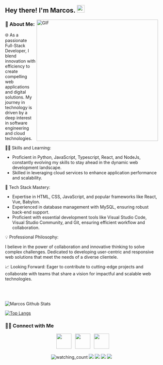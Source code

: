 <h2> Hey there! I'm Marcos. <img src="https://github.com/souvikguria98/souvikguria98/blob/master/Hi.gif" width="25"></h2>
<img align="right" alt="GIF" src="https://media.giphy.com/media/sV58d5Y5YMWNpW0Pcj/giphy.gif" width="400"/>

<h3> 🚀 About Me:</h3>

🌐 As a passionate Full-Stack Developer, I blend innovation with efficiency to create compelling web applications and digital solutions. My journey in technology is driven by a deep interest in software engineering and cloud technologies.

👨‍💻 Skills and Learning:

- Proficient in Python, JavaScript, Typescript, React, and NodeJs, constantly evolving my skills to stay ahead in the dynamic web development landscape.
- Skilled in leveraging cloud services to enhance application performance and scalability.

🔧 Tech Stack Mastery:

- Expertise in HTML, CSS, JavaScript, and popular frameworks like React, Vue, Babylon.
- Experienced in database management with MySQL, ensuring robust back-end support.
- Proficient with essential development tools like Visual Studio Code, Visual Studio Community, and Git, ensuring efficient workflow and collaboration.

💡 Professional Philosophy:

I believe in the power of collaboration and innovative thinking to solve complex challenges.
Dedicated to developing user-centric and responsive web solutions that meet the needs of a diverse clientele.

📈 Looking Forward:
Eager to contribute to cutting-edge projects and collaborate with teams that share a vision for impactful and scalable web technologies.

<br>

</br>

<br>


<img align="center" src="https://github-readme-stats.vercel.app/api?username=MarcosPimienta&include_all_commits=true&count_private=true&show_icons=true&line_height=20&title_color=07d2f1&icon_color=07d2f1&text_color=D3D3D3&bg_color=0,000000,101819" alt="Marcos Github Stats">

</br>


[![Top Langs](https://github-readme-stats.vercel.app/api/top-langs/?username=MarcosPimienta&layout=compact&title_color=b75fa3&text_color=b75fa3&bg_color=101819)](https://github.com/MarcosPimienta/github-readme-stats)

<h3> 🤝🏻 Connect with Me </h3>

<p align="center">
&nbsp; <a href="https://twitter.com/Marcos_Pimienta" target="_blank" rel="noopener noreferrer"><img src="https://img.icons8.com/plasticine/100/000000/twitter.png" width="50" /></a>  
&nbsp; <a href="https://www.linkedin.com/in/marcospimienta/" target="_blank" rel="noopener noreferrer"><img src="https://img.icons8.com/plasticine/100/000000/linkedin.png" width="50" /></a>
&nbsp; <a href="mailto:fenix3819@gmail.com" target="_blank" rel="noopener noreferrer"><img src="https://img.icons8.com/plasticine/100/000000/gmail.png"  width="50" /></a>
</p>

 <p align="center">
  <img src="https://komarev.com/ghpvc/?username=MarcosPimienta&color=brightgreen" alt="watching_count" />
  <img src="https://img.shields.io/badge/Age-33-blue" />
  <img src="https://img.shields.io/badge/Focus-Game%20Development-brightgreen" />
  <img src="https://img.shields.io/badge/Lives-Medellín-success" />
  <img src="https://img.shields.io/badge/Languages-English%20%26%20Spanish-brightgreen" />
</p>
<p align="center">
